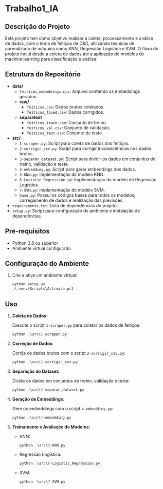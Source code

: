 # Trabalho1_IA

## Descrição do Projeto

Este projeto tem como objetivo realizar a coleta, processamento e análise de dados, com o tema de feitiços de D&D, utilizando técnicas de aprendizado de máquina como KNN, Regressão Logística e SVM. O fluxo do projeto inclui desde a coleta de dados até a aplicação de modelos de machine learning para classificação e análise.

## Estrutura do Repositório

- **data/**
  - `feiticos_embeddings.npz`: Arquivo contendo os embeddings gerados.
  - **raw/**
    - `feiticos.csv`: Dados brutos coletados.
    - `feiticos_fixed.csv`: Dados corrigidos.
  - **separated/**
    - `feiticos_train.csv`: Conjunto de treino.
    - `feiticos_val.csv`: Conjunto de validação.
    - `feiticos_test.csv`: Conjunto de teste.
- **src/**
  - `1-scraper.py`: Script para coleta de dados dos feitiços.
  - `2-corrigir_csv.py`: Script para corrigir inconsistências nos dados brutos.
  - `3-separar_dataset.py`: Script para dividir os dados em conjuntos de treino, validação e teste.
  - `4-embedding.py`: Script para gerar embeddings dos dados.
  - `5-KNN.py`: Implementação do modelo KNN.
  - `6-Logistic_Regression.py`: Implementação do modelo de Regressão Logística.
  - `7-SVM.py`: Implementação do modelo SVM.
  - `base.py`: Possuí os códigos bases para todos os modelos, carregamento de dados e realização das previsões.
- `requirements.txt`: Lista de dependências do projeto.
- `setup.py`: Script para configuração do ambiente e instalação de dependências.

## Pré-requisitos

- Python 3.8 ou superior
- Ambiente virtual configurado

## Configuração do Ambiente

1. Crie e ative um ambiente virtual:

   ```powershell
   python setup.py
   .\.venv\Scripts\Activate.ps1
   ```

## Uso

1. **Coleta de Dados:**

   Execute o script `1-scraper.py` para coletar os dados de feitiços:

   ```powershell
   python .\src\1-scraper.py
   ```

2. **Correção de Dados:**

   Corrija os dados brutos com o script `2-corrigir_csv.py`:

   ```powershell
   python .\src\2-corrigir_csv.py
   ```

3. **Separação do Dataset:**

   Divida os dados em conjuntos de treino, validação e teste:

   ```powershell
   python .\src\3-separar_dataset.py
   ```

4. **Geração de Embeddings:**

   Gere os embeddings com o script `4-embedding.py`:

   ```powershell
   python .\src\4-embedding.py
   ```

5. **Treinamento e Avaliação de Modelos:**

   - KNN:

     ```powershell
     python .\src\5-KNN.py
     ```

   - Regressão Logística:

     ```powershell
     python .\src\6-Logistic_Regression.py
     ```

   - SVM:

     ```powershell
     python .\src\7-SVM.py
     ```
